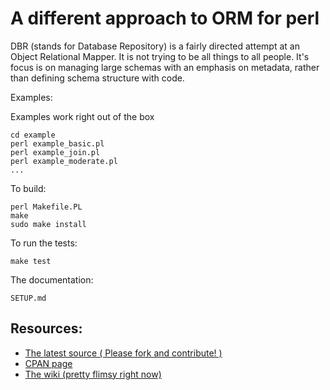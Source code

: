 A different approach to ORM for perl
===

DBR (stands for Database Repository) is a fairly directed attempt at an Object Relational Mapper. It is not trying to be all things to all people. It's focus is on managing large schemas with an emphasis on metadata, rather than defining schema structure with code.

Examples:

 Examples work right out of the box

    cd example
    perl example_basic.pl
    perl example_join.pl
    perl example_moderate.pl
    ...

To build:

    perl Makefile.PL
    make
    sudo make install

To run the tests:

    make test

The documentation:

    SETUP.md

Resources:
---

  - [The latest source ( Please fork and contribute! )](http://github.com/dnorman/perl-DBR)
  - [CPAN page](http://search.cpan.org/~impious/DBR/)
  - [The wiki (pretty flimsy right now) ](http://code.google.com/p/perl-dbr/w/list)

